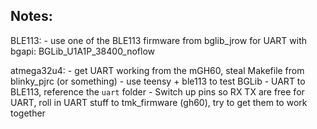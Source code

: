 Notes:
---
BLE113:
    - use one of the BLE113 firmware from bglib_jrow for UART with bgapi: BGLib_U1A1P_38400_noflow

atmega32u4:
    - get UART working from the mGH60, steal Makefile from blinky_pjrc (or something)
    - use teensy + ble113 to test BGLib
    - UART to BLE113, reference the `uart` folder
    - Switch up pins so RX TX are free for UART, roll in UART stuff to tmk_firmware (gh60), try to get them to work together
